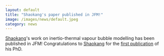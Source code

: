 ```yaml
---
layout: default
title: "Shaokang's paper published in JFM!"
image: /images/news/default.jpeg
category: news
---
```

[Shaokang]'s work on inertio-thermal vapour bubble modelling has been published in JFM! Congratulations to [Shaokang] for the [first publication] of his PhD.

[Shaokang]: /team/li-shaokang
[first publication]: /papers/paper/inertio-thermal-bubble/

